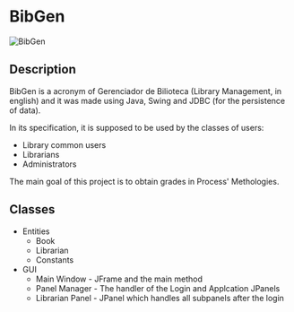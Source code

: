 # BibGen

![BibGen](bibgen.jpg)</br>

## Description
   BibGen is a acronym of Gerenciador de Bilioteca (Library Management, in english) 
   and it was made using Java, Swing and JDBC (for the persistence of data).
   
   In its specification, it is supposed to be used by the classes of users:
   * Library common users
   * Librarians
   * Administrators

   The main goal of this project is to obtain grades in Process' Methologies.
    
## Classes
* Entities
    * Book
    * Librarian
    * Constants
* GUI 
    * Main Window - JFrame and the main method
    * Panel Manager - The handler of the Login and Applcation JPanels
    * Librarian Panel - JPanel which handles all subpanels after the login
